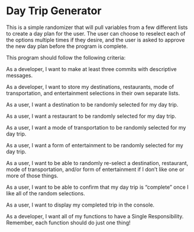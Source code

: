 # Day Trip Generator

This is a simple randomizer that will pull variables from a few different lists to create a day plan for the user. The user can choose
to reselect each of the options multiple times if they desire, and the user is asked to approve the new day plan before the program is complete.

This program should follow the following criteria:

As a developer, I want to make at least three commits with descriptive messages.

As a developer, I want to store my destinations, restaurants, mode of transportation, and entertainment selections in their own separate lists.

As a user, I want a destination to be randomly selected for my day trip.

As a user, I want a restaurant to be randomly selected for my day trip.

As a user, I want a mode of transportation to be randomly selected for my day trip.

As a user, I want a form of entertainment to be randomly selected for my day trip.

As a user, I want to be able to randomly re-select a destination, restaurant, mode of transportation, and/or form of entertainment if I don’t like one or more of those things.

As a user, I want to be able to confirm that my day trip is “complete” once I like all of the random selections.

As a user, I want to display my completed trip in the console.

As a developer, I want all of my functions to have a Single Responsibility. Remember, each function should do just one thing!
